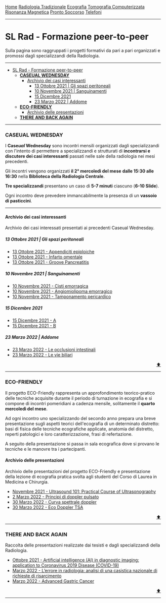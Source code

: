 
<head>
  <link rel="shortcut icon" type="image/x-icon" href="https://sl-rad.github.io/SL-Rad-Vademecum/favicon/favicon.ico" />
  <link rel="apple-touch-icon" sizes="180x180" href="https://sl-rad.github.io/SL-Rad-Vademecum/favicon/apple-touch-icon.png">
  <link rel="icon" type="image/png" sizes="32x32" href="https://sl-rad.github.io/SL-Rad-Vademecum/favicon/favicon-32x32.png">
  <link rel="icon" type="image/png" sizes="16x16" href="https://sl-rad.github.io/SL-Rad-Vademecum/favicon/favicon-16x16.png">
  <link rel="manifest" href="https://sl-rad.github.io/SL-Rad-Vademecum/favicon/site.webmanifest">
  <title>SL Rad Vademecum</title> 
</head>

<div class="topnav">
  <a href="https://sl-rad.github.io/SL-Rad-Vademecum">Home</a>
  <a href="https://sl-rad.github.io/SL-Rad-Vademecum/radiologia_tradizionale.html">Radiologia Tradizionale</a>
  <a href="https://sl-rad.github.io/SL-Rad-Vademecum/ecografia.html">Ecografia</a>
  <a href="https://sl-rad.github.io/SL-Rad-Vademecum/tomografia_computerizzata.html">Tomografia Computerizzata</a>
  <a href="https://sl-rad.github.io/SL-Rad-Vademecum/risonanza_magnetica.html">Risonanza Magnetica</a>
  <a href="https://sl-rad.github.io/SL-Rad-Vademecum/pronto_soccorso.html">Pronto Soccorso</a>
  <a href="https://sl-rad.github.io/SL-Rad-Vademecum/contatti.html">Telefoni</a>
</div>

- - -

# SL Rad - Formazione peer-to-peer

Sulla pagina sono raggruppati i progetti formativi da pari a pari organizzati e promossi dagli specializzandi della Radiologia.

- - -

- [SL Rad - Formazione peer-to-peer](#sl-rad---formazione-peer-to-peer)
    - [**CASEUAL WEDNESDAY**](#caseual-wednesday)
      - [Archivio dei casi interessanti](#archivio-dei-casi-interessanti)
        - [13 Ottobre 2021 \| Gli spazi peritoneali](#13-ottobre-2021--gli-spazi-peritoneali)
        - [10 Novembre 2021 \| Sanguinamenti](#10-novembre-2021--sanguinamenti)
        - [15 Dicembre 2021](#15-dicembre-2021)
        - [23 Marzo 2022 \| Addome](#23-marzo-2022--addome)
    - [**ECO-FRIENDLY**](#eco-friendly)
      - [Archivio delle presentazioni](#archivio-delle-presentazioni)
    - [**THERE AND BACK AGAIN**](#there-and-back-again)

- - -

### **CASEUAL WEDNESDAY**

I **Case*ual* Wednesday** sono incontri mensili organizzati dagli specializzandi con l'intento di permettere a specializzandi e strutturati di **incontrarsi e discutere dei casi interessanti** passati nelle sale della radiologia nei mesi precedenti.

Gli incontri vengono organizzati **il 2° mercoledì del mese** **dalle 15:30 alle 16:30** nella **Biblioteca della Radiologia Centrale**.

**Tre specializzandi** presentano un caso di **5-7 minuti** ciascuno (**6-10 Slide**).

Ogni incontro deve prevedere immancabilmente la presenza di un **vassoio di pasticcini**.

---

#### Archivio dei casi interessanti

Archivio dei casi interessati presentati ai precedenti Caseual Wednesday.

##### 13 Ottobre 2021 \| Gli spazi peritoneali

- [13 Ottobre 2021 - Appendiciti epiploiche](caseual_wednesdays/2021-10-13/appendicite_epiploica.html)
- [13 Ottobre 2021 - Infarto omentale](caseual_wednesdays/2021-10-13/infarto_omentale.html)
- [13 Ottobre 2021 - Groove Pancreatitis](caseual_wednesdays/2021-10-13/groove_pancreatitis.html)


##### 10 Novembre 2021 \| Sanguinamenti

- [10 Novembre 2021 - Cisti emorragica](caseual_wednesdays/2021-11-10/cisti_emorragica.html)
- [10 Novembre 2021 - Angiomiolipoma emorragico](caseual_wednesdays/2021-11-10/angiomiolipoma_emorragico.html)
- [10 Novembre 2021 - Tamponamento pericardico](caseual_wednesdays/2021-11-10/tamponamento_pericardico.html)

##### 15 Dicembre 2021

- [15 Dicembre 2021 - A]()
- [15 Dicembre 2021 - B]()

##### 23 Marzo 2022 \| Addome

- [23 Marzo 2022 - Le occlusioni intestinali](caseual_wednesdays/2022-03-23/occlusioni_intestinali.html)
- [23 Marzo 2022 - Le vie biliari](caseual_wednesdays/2022-03-23/vie_biliari.html)

<div style="text-align: right">
<a href="#sl-rad---formazione-peer-to-peer">⬆️</a>
</div>

---

<!---
#### Come preparsi al Case*ual* Wednesday?

[Caseual Wednesday &rarr; Vademecum](https://sl-rad.github.io/SL-Rad-Vademecum/caseual_wednesdays/how_to_be_caseual_on_wednesday.html)

<div style="text-align: right">
<a href="#sl-rad---formazione-peer-to-peer">⬆️</a>
</div>

---

-->

### **ECO-FRIENDLY**

Il progetto ECO-Friendly rappresenta un approfondimento teorico-pratico delle tecniche acquisite durante il periodo di turnazione in ecografia e si compone di incontri pomeridiani a cadenza mensile, solitamente il **quarto mercoledì del mese**.

Ad ogni incontro uno specializzando del secondo anno prepara una breve presentazione sugli aspetti teorici dell'ecografia di un determinato distretto: basi di fisica delle tecniche ecografiche applicate, anatomia del distretto, reperti patologici e loro caratterizzazione, frasi di refertazione.

A seguito della presentazione si passa in sala ecografica dove si provano le tecniche e le manovre tra i partecipanti.

#### Archivio delle presentazioni

Archivio delle presentazioni del progetto ECO-Friendly e presentazione della lezione di ecografia pratica svolta agli studenti del Corso di Laurea in Medicina e Chirurgia.

- [Novembre 2021 - Ultrasound 101: Practical Course of Ultrasonography](documents/slide_slrad/ultrasound101-practical_course_of_ultrasonography.html)
- [2 Marzo 2022 - Principi di doppler pulsato](https://sl-rad.github.io/SL-Rad-Vademecum/documents/slide_slrad/principi_di_doppler_pulsato.html)
- [30 Marzo 2022 - Curva spettrale doppler](https://sl-rad.github.io/SL-Rad-Vademecum/documents/slide_slrad/curva_spettrale_doppler.html)
- [30 Marzo 2022 - Eco Doppler TSA](https://sl-rad.github.io/SL-Rad-Vademecum/documents/slide_slrad/lezione_doppler_tsa_specializzandi.html)

<div style="text-align: right">
<a href="#sl-rad---formazione-peer-to-peer">⬆️</a>
</div>

---

### **THERE AND BACK AGAIN**

Raccolta delle presentazioni realizzate dai tesisti e dagli specializzandi della Radiologia.

- [Ottobre 2021 - Artificial intelligence (AI) in diagnostic imaging: application to Coronavirus 2019 Disease (COVID-19)](formazione_p2p/there_and_back_again/artificial_intelligence_(ai)_in_diagnostic_imaging_application_to_coronavirus_2019_disease_(covid-19).html)
- [Marzo 2022 - L’errore in radiologia: analisi di una casistica nazionale di richieste di risarcimento](formazione_p2p/there_and_back_again/errore_in_radiologia_analisi_di_una_casistica_nazionale_di_richieste_di_risarcimento.html)
- [Marzo 2022 - Advanced Gastric Cancer]()

<div style="text-align: right">
<a href="#sl-rad---formazione-peer-to-peer">⬆️</a>
</div>

---